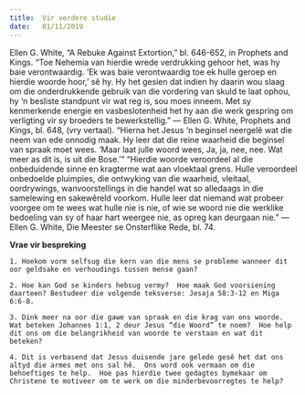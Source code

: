 ```yaml
---
title:  Vir verdere studie
date:   01/11/2019
---
```


Ellen G. White, “A Rebuke Against Extortion,” bl. 646-652, in Prophets and Kings. “Toe Nehemía van hierdie wrede verdrukking gehoor het, was hy baie verontwaardig. ‘Ek was baie verontwaardig toe ek hulle geroep en hierdie woorde hoor,’ sê hy. Hy het gesien dat indien hy daarin wou slaag om die onderdrukkende gebruik van die vordering van skuld te laat ophou, hy ‘n besliste standpunt vir wat reg is, sou moes inneem. Met sy kenmerkende energie en vasbeslotenheid het hy aan die werk gespring om verligting vir sy broeders te bewerkstellig.” — Ellen G. White, Prophets and Kings, bl. 648, (vry vertaal). “Hierna het Jesus ‘n beginsel neergelê wat die neem van ede onnodig maak.  Hy leer dat die reine waarheid die beginsel van spraak moet wees. ‘Maar laat julle woord wees, Ja, ja, nee, nee. Wat meer as dit is, is uit die Bose.’”  “Hierdie woorde veroordeel al die onbeduidende sinne en kragterme wat aan vloektaal grens.  Hulle veroordeel onbedoelde pluimpies, die ontwyking van die waarheid, vleitaal, oordrywings, wanvoorstellings in die handel wat so alledaags in die samelewing en sakewêreld voorkom. Hulle leer dat niemand wat probeer voorgee om te wees wat hulle nie is nie, of wie se woord nie die werklike bedoeling van sy of haar hart weergee nie, as opreg kan deurgaan nie.” — Ellen G. White, Die Meester se Onsterflike Rede, bl. 74. 

**Vrae vir bespreking** 

`1. Hoekom vorm selfsug die kern van die mens se probleme wanneer dit oor geldsake en verhoudings tussen mense gaan?` 

`2. Hoe kan God se kinders hebsug vermy?  Hoe maak God voorsiening daarteen? Bestudeer die volgende teksverse: Jesaja 58:3-12 en Miga 6:6-8.` 

`3. Dink meer na oor die gawe van spraak en die krag van ons woorde.  Wat beteken Johannes 1:1, 2 deur Jesus “die Woord” te noem?  Hoe help dit ons om die belangrikheid van woorde te verstaan en wat dit beteken?` 

`4. Dit is verbasend dat Jesus duisende jare gelede gesê het dat ons altyd die armes met ons sal hê.  Ons word ook vermaan om die behoeftiges te help.  Hoe pas hierdie twee gedagtes bymekaar om Christene te motiveer om te werk om die minderbevoorregtes te help?`